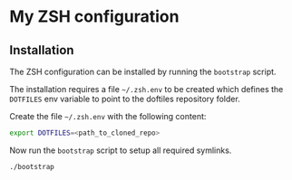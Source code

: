 # My ZSH configuration

## Installation

The ZSH configuration can be installed by running the `bootstrap` script.

The installation requires a file `~/.zsh.env` to be created which defines the
`DOTFILES` env variable to point to the doftiles repository folder.

Create the file `~/.zsh.env` with the following content:
```zsh
export DOTFILES=<path_to_cloned_repo>
```

Now run the `bootstrap` script to setup all required symlinks.

```zsh
./bootstrap
```
